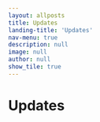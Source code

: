 ```yaml
---
layout: allposts
title: Updates
landing-title: 'Updates'
nav-menu: true
description: null
image: null
author: null
show_tile: true
---
```


<h1>Updates</h1>
